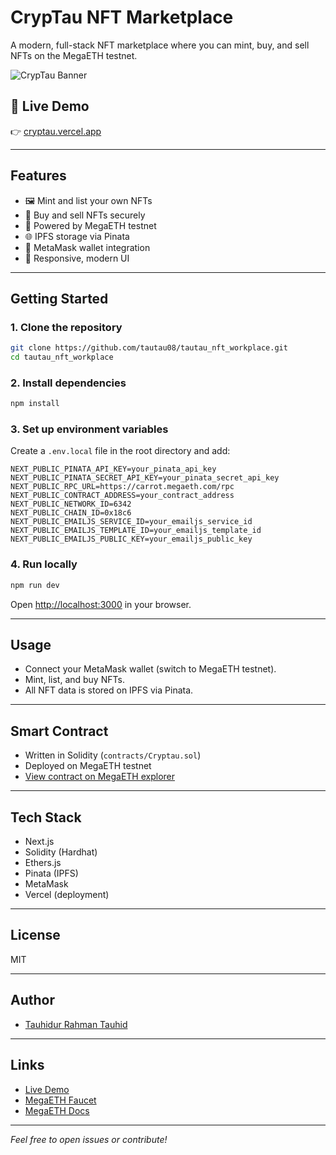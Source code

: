 # CrypTau NFT Marketplace

A modern, full-stack NFT marketplace where you can mint, buy, and sell NFTs on the MegaETH testnet.

![CrypTau Banner](src/app/favicon.ico)

## 🚀 Live Demo

👉 [cryptau.vercel.app](https://cryptau.vercel.app)

---

## Features

- 🖼️ Mint and list your own NFTs
- 💸 Buy and sell NFTs securely
- 🔗 Powered by MegaETH testnet
- 🌐 IPFS storage via Pinata
- 🦊 MetaMask wallet integration
- 🎨 Responsive, modern UI

---

## Getting Started

### 1. Clone the repository

```bash
git clone https://github.com/tautau08/tautau_nft_workplace.git
cd tautau_nft_workplace
```

### 2. Install dependencies

```bash
npm install
```

### 3. Set up environment variables

Create a `.env.local` file in the root directory and add:

```
NEXT_PUBLIC_PINATA_API_KEY=your_pinata_api_key
NEXT_PUBLIC_PINATA_SECRET_API_KEY=your_pinata_secret_api_key
NEXT_PUBLIC_RPC_URL=https://carrot.megaeth.com/rpc
NEXT_PUBLIC_CONTRACT_ADDRESS=your_contract_address
NEXT_PUBLIC_NETWORK_ID=6342
NEXT_PUBLIC_CHAIN_ID=0x18c6
NEXT_PUBLIC_EMAILJS_SERVICE_ID=your_emailjs_service_id
NEXT_PUBLIC_EMAILJS_TEMPLATE_ID=your_emailjs_template_id
NEXT_PUBLIC_EMAILJS_PUBLIC_KEY=your_emailjs_public_key
```

### 4. Run locally

```bash
npm run dev
```

Open [http://localhost:3000](http://localhost:3000) in your browser.

---

## Usage

- Connect your MetaMask wallet (switch to MegaETH testnet).
- Mint, list, and buy NFTs.
- All NFT data is stored on IPFS via Pinata.

---

## Smart Contract

- Written in Solidity (`contracts/Cryptau.sol`)
- Deployed on MegaETH testnet
- [View contract on MegaETH explorer](https://megaeth.network/)

---

## Tech Stack

- Next.js
- Solidity (Hardhat)
- Ethers.js
- Pinata (IPFS)
- MetaMask
- Vercel (deployment)

---

## License

MIT

---

## Author

- [Tauhidur Rahman Tauhid](https://www.instagram.com/tauhidur_rahman_tauhid?igsh=MTE0NDIzNmdqdWw0Mw%3D%3D&utm_source=qr)

---

## Links

- [Live Demo](https://cryptau.vercel.app)
- [MegaETH Faucet](https://faucet.megaeth.network/)
- [MegaETH Docs](https://docs.megaeth.network/)

---

*Feel free to open issues or contribute!*